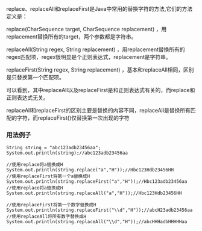 replace、replaceAll和replaceFirst是Java中常用的替换字符的方法,它们的方法定义是：

replace(CharSequence target, CharSequence replacement) ，用replacement替换所有的target，两个参数都是字符串。

replaceAll(String regex, String replacement) ，用replacement替换所有的regex匹配项，regex很明显是个正则表达式，replacement是字符串。

replaceFirst(String regex, String replacement) ，基本和replaceAll相同，区别是只替换第一个匹配项。

可以看到，其中replaceAll以及replaceFirst是和正则表达式有关的，而replace和正则表达式无关。

replaceAll和replaceFirst的区别主要是替换的内容不同，replaceAll是替换所有匹配的字符，而replaceFirst()仅替换第一次出现的字符

### 用法例子

    String string = "abc123adb23456aa";
    System.out.println(string);//abc123adb23456aa

    //使用replace将a替换成H
    System.out.println(string.replace("a","H"));//Hbc123Hdb23456HH
    //使用replaceFirst将第一个a替换成H
    System.out.println(string.replaceFirst("a","H"));//Hbc123adb23456aa
    //使用replace将a替换成H
    System.out.println(string.replaceAll("a","H"));//Hbc123Hdb23456HH

    //使用replaceFirst将第一个数字替换成H
    System.out.println(string.replaceFirst("\\d","H"));//abcH23adb23456aa
    //使用replaceAll将所有数字替换成H
    System.out.println(string.replaceAll("\\d","H"));//abcHHHadbHHHHHaa
